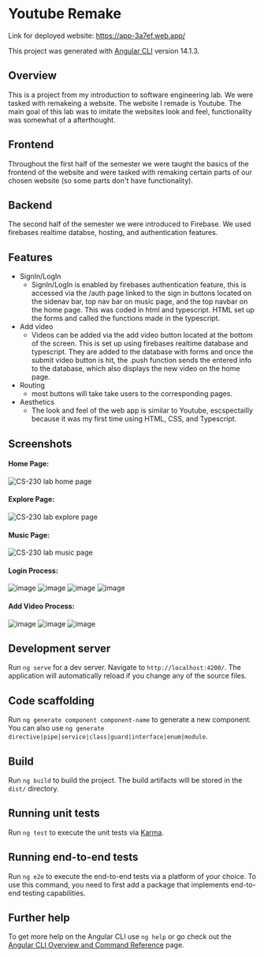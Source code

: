 # Youtube Remake 

Link for deployed website: https://app-3a7ef.web.app/

This project was generated with [Angular CLI](https://github.com/angular/angular-cli) version 14.1.3.

## Overview
This is a project from my introduction to software engineering lab. We were tasked with remakeing a website. The website I remade is Youtube. The main goal of this lab was to imitate the websites look and feel, functionality was somewhat of a afterthought. 

## Frontend
Throughout the first half of the semester we were taught the basics of the frontend of the website and were tasked with remaking certain parts of our chosen website (so some parts don't have functionality). 

## Backend
The second half of the semester  we were introduced to Firebase. We used firebases realtime databse, hosting, and authentication features.

## Features
  - SignIn/LogIn 
    - SignIn/LogIn is enabled by firebases authentication feature, this is accessed via the /auth page linked to the sign in buttons located on the sidenav bar, top nav bar on music page, and the top navbar on the home page. This was coded in html and typescript. HTML set up the forms and called the functions made in the typescript.
  - Add video
    - Videos can be added via the add video button located at the bottom of the screen. This is set up using firebases realtime database and typescript. They are added to the database with forms and once the submit video button is hit, the .push function sends the entered info to the database, which also displays the new video on the home page. 
  - Routing
    - most buttons will take take users to the corresponding pages.
  - Aesthetics 
    -  The look and feel of the web app is similar to Youtube, escspectailly because it was my  first time using HTML, CSS, and Typescript.
  


## Screenshots

#### Home Page:

![CS-230 lab home page](https://user-images.githubusercontent.com/111936234/208282950-0ff8deb2-d033-442f-afe4-715e7294c09d.png)

#### Explore Page:

![CS-230 lab explore page](https://user-images.githubusercontent.com/111936234/208282954-8dd667df-7681-4168-8c6b-08e7dcd65283.png)

#### Music Page:

![CS-230 lab music page](https://user-images.githubusercontent.com/111936234/208282957-c1eb6ab0-6da4-4ef7-9482-915023004a4c.png)

#### Login Process:
![image](https://user-images.githubusercontent.com/111936234/208514195-f0e1464a-cfe1-4093-a85f-0d965bb87ed8.png)
![image](https://user-images.githubusercontent.com/111936234/208514379-cf3f93cf-7b1d-4dcf-b758-32174808b5d2.png)
![image](https://user-images.githubusercontent.com/111936234/208514540-20672b21-4843-48e5-b43c-ed6bdc4722b6.png)
![image](https://user-images.githubusercontent.com/111936234/208514757-c1bae860-d9ee-43fc-9506-2b126c254e57.png)


#### Add Video Process:
![image](https://user-images.githubusercontent.com/111936234/208513275-158ab536-479f-4edd-bdd2-c3134752d556.png)
![image](https://user-images.githubusercontent.com/111936234/208513691-d2abcaca-920f-4b7d-b808-17669cd3b4a3.png)
![image](https://user-images.githubusercontent.com/111936234/208513880-54a28c92-8297-4ef0-ae09-69ddd5f88ad2.png)




## Development server

Run `ng serve` for a dev server. Navigate to `http://localhost:4200/`. The application will automatically reload if you change any of the source files.

## Code scaffolding

Run `ng generate component component-name` to generate a new component. You can also use `ng generate directive|pipe|service|class|guard|interface|enum|module`.

## Build

Run `ng build` to build the project. The build artifacts will be stored in the `dist/` directory.

## Running unit tests

Run `ng test` to execute the unit tests via [Karma](https://karma-runner.github.io).

## Running end-to-end tests

Run `ng e2e` to execute the end-to-end tests via a platform of your choice. To use this command, you need to first add a package that implements end-to-end testing capabilities.

## Further help

To get more help on the Angular CLI use `ng help` or go check out the [Angular CLI Overview and Command Reference](https://angular.io/cli) page.
